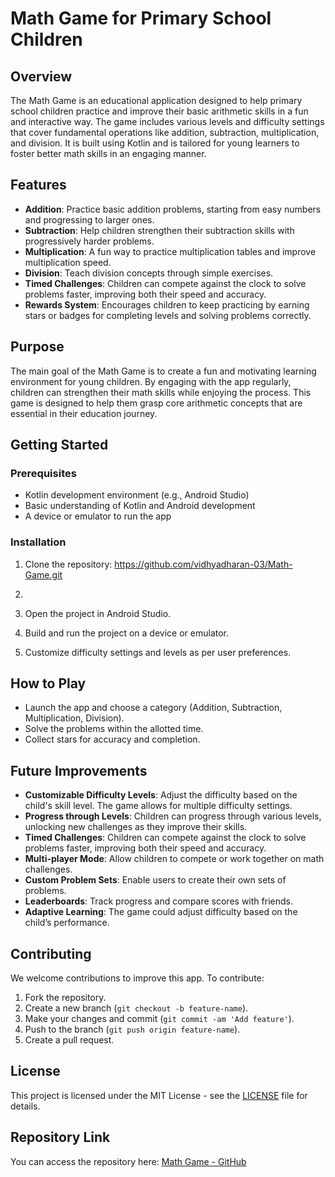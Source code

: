 # Math Game for Primary School Children

## Overview

The Math Game is an educational application designed to help primary school children practice and improve their basic arithmetic skills in a fun and interactive way. The game includes various levels and difficulty settings that cover fundamental operations like addition, subtraction, multiplication, and division. It is built using Kotlin and is tailored for young learners to foster better math skills in an engaging manner.

## Features

- **Addition**: Practice basic addition problems, starting from easy numbers and progressing to larger ones.
- **Subtraction**: Help children strengthen their subtraction skills with progressively harder problems.
- **Multiplication**: A fun way to practice multiplication tables and improve multiplication speed.
- **Division**: Teach division concepts through simple exercises.
- **Timed Challenges**: Children can compete against the clock to solve problems faster, improving both their speed and accuracy.
- **Rewards System**: Encourages children to keep practicing by earning stars or badges for completing levels and solving problems correctly.

## Purpose

The main goal of the Math Game is to create a fun and motivating learning environment for young children. By engaging with the app regularly, children can strengthen their math skills while enjoying the process. This game is designed to help them grasp core arithmetic concepts that are essential in their education journey.

## Getting Started

### Prerequisites

- Kotlin development environment (e.g., Android Studio)
- Basic understanding of Kotlin and Android development
- A device or emulator to run the app

### Installation

1. Clone the repository: https://github.com/vidhyadharan-03/Math-Game.git
2. 
3. Open the project in Android Studio.

4. Build and run the project on a device or emulator.

5. Customize difficulty settings and levels as per user preferences.

## How to Play

- Launch the app and choose a category (Addition, Subtraction, Multiplication, Division).
- Solve the problems within the allotted time.
- Collect stars for accuracy and completion.

## Future Improvements

- **Customizable Difficulty Levels**: Adjust the difficulty based on the child's skill level. The game allows for multiple difficulty settings.
- **Progress through Levels**: Children can progress through various levels, unlocking new challenges as they improve their skills.
- **Timed Challenges**: Children can compete against the clock to solve problems faster, improving both their speed and accuracy.
- **Multi-player Mode**: Allow children to compete or work together on math challenges.
- **Custom Problem Sets**: Enable users to create their own sets of problems.
- **Leaderboards**: Track progress and compare scores with friends.
- **Adaptive Learning**: The game could adjust difficulty based on the child’s performance.

## Contributing

We welcome contributions to improve this app. To contribute:

1. Fork the repository.
2. Create a new branch (`git checkout -b feature-name`).
3. Make your changes and commit (`git commit -am 'Add feature'`).
4. Push to the branch (`git push origin feature-name`).
5. Create a pull request.

## License

This project is licensed under the MIT License - see the [LICENSE](LICENSE) file for details.

## Repository Link

You can access the repository here: [Math Game - GitHub](https://github.com/vidhyadharan-03/Math-Game)

